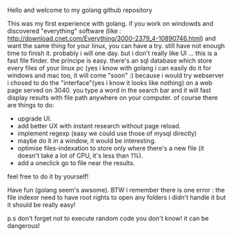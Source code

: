 Hello and welcome to my golang github repository

This was my first experience with golang.
if you work on windowds and discovered "everything" software
(like : http://download.cnet.com/Everything/3000-2379_4-10890746.html)
and want the same thing for your linux, you can have a try.
still have not enough time to finish it. probably i will one day. but i don't
really like UI ...
this is a fast file finder.
the principe is easy. there's an sql database which store every files of your linux pc
(yes i know with golang i can easily do it for windows and mac too, it will come "soon" :)
because i would try webserver i chosed to do the "interface"(yes i know it looks like nothing)
on a web page served on 3040. you type a word in the search bar and it will fast display results
with file path anywhere on your computer.
of course there are things to do:

* upgrade UI.
* add better UX with instant research without page reload.
* implement regexp (easy we could use those of mysql directly)
* maybe do it in a window, it would be interesting.
* optimise files-indexation to store only where there's a new file (it doesn't take a lot of CPU, it's less than 1%).
* add a oneclick go to file near the results.

feel free to do it by yourself!

Have fun (golang seem's awsome).
BTW i remember there is one error : the file indexor need to have root rights to open any folders
i didn't handle it but it should be really easy!

p.s don't forget not to execute random code you don't know! it can be dangerous!
